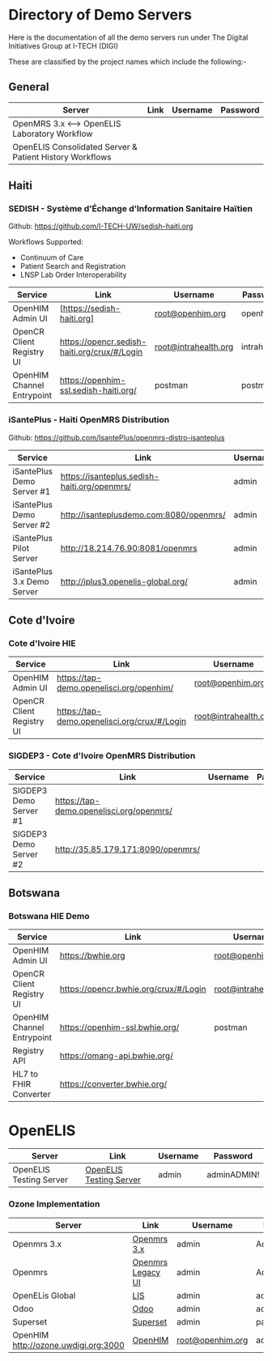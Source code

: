 # Directory of Demo Servers

Here is the documentation of all the demo servers run under The Digital Initiatives Group at I-TECH (DIGI)

These are classified by the project names which include the following:-

## General

| Server                                                   | Link | Username | Password |
|----------------------------------------------------------|------|----------|----------|
| OpenMRS 3.x <--> OpenELIS Laboratory Workflow            |      |          |          |
| OpenELIS Consolidated Server & Patient History Workflows |      |          |          |


## Haiti

### SEDISH - Système d’Échange d’Information Sanitaire Haïtien 
Github: https://github.com/I-TECH-UW/sedish-haiti.org

Workflows Supported: 
- Continuum of Care 
- Patient Search and Registration
- LNSP Lab Order Interoperability

| Service                                       |                        Link                    |         Username      |    Password   |
|-----------------------------------------------|------------------------------------------------|-----------------------|---------------|
| OpenHIM Admin UI                              | [https://sedish-haiti.org]                       | root@openhim.org      | openhim       |
| OpenCR Client Registry UI                     | https://opencr.sedish-haiti.org/crux/#/Login   | root@intrahealth.org  | intrahealth   |
| OpenHIM Channel Entrypoint                    | https://openhim-ssl.sedish-haiti.org/          | postman               | postman       |

### iSantePlus - Haiti OpenMRS Distribution
Github: https://github.com/IsantePlus/openmrs-distro-isanteplus

| Service                                       |                        Link                    |         Username      |    Password   |
|-----------------------------------------------|------------------------------------------------|-----------------------|---------------|
| iSantePlus Demo Server #1                     | https://isanteplus.sedish-haiti.org/openmrs/   | admin                 | Admin123      |
| iSantePlus Demo Server #2                     | http://isanteplusdemo.com:8080/openmrs/        | admin                 | Admin123      |
| iSantePlus Pilot Server                       | http://18.214.76.90:8081/openmrs               | admin                 | Admin123      |
| iSantePlus 3.x Demo Server                    | http://iplus3.openelis-global.org/             | admin                 | Admin123      |

## Cote d'Ivoire 

### Cote d'Ivoire HIE

| Service                                       |                        Link                    |         Username      |    Password   |
|-----------------------------------------------|------------------------------------------------|-----------------------|---------------|
| OpenHIM Admin UI                              | https://tap-demo.openelisci.org/openhim/       | root@openhim.org      | openhim       |
| OpenCR Client Registry UI                     | https://tap-demo.openelisci.org/crux/#/Login   | root@intrahealth.org  | intrahealth   |

### SIGDEP3 - Cote d'Ivoire OpenMRS Distribution

| Service                                       |                        Link                    |         Username      |    Password   |
|-----------------------------------------------|------------------------------------------------|-----------------------|---------------|
| SIGDEP3 Demo Server #1                        | https://tap-demo.openelisci.org/openmrs/       |                  |       |
| SIGDEP3 Demo Server #2                        | http://35.85.179.171:8090/openmrs/             |                  |       |

## Botswana

### Botswana HIE Demo

| Service                                       |                        Link                    |         Username      |    Password   |
|-----------------------------------------------|------------------------------------------------|-----------------------|---------------|
| OpenHIM Admin UI                              | https://bwhie.org                              | root@openhim.org      | openhim       |
| OpenCR Client Registry UI                     | https://opencr.bwhie.org/crux/#/Login          | root@intrahealth.org  | intrahealth   |
| OpenHIM Channel Entrypoint                    | https://openhim-ssl.bwhie.org/                 | postman               | postman       |
| Registry API                                  | https://omang-api.bwhie.org/                   |                       |               |
| HL7 to FHIR Converter                         | https://converter.bwhie.org/                   |                       |               |

# OpenELIS

| Server                  | Link                                                                 | Username | Password    |
|-------------------------|----------------------------------------------------------------------|----------|-------------|
| OpenELIS Testing Server | [OpenELIS Testing Server](https://testing.openelis-global.org:8443/) | admin    | adminADMIN! |

### Ozone Implementation

| Server                               | Link                                                    | Username         | Password    |
|--------------------------------------|---------------------------------------------------------|------------------|-------------|
| Openmrs 3.x                          | [Openmrs 3.x](http://ozone.uwdigi.org/openmrs/spa/home) | admin            | Admin123    |
| Openmrs                              | [Openmrs Legacy UI]( http://ozone.uwdigi.org/openmrs)   | admin            | Admin123    |
| OpenELis Global                      | [LIS](https://ozone.uwdigi.org:8443/OpenELIS-Global)    | admin            | adminADMIN! |
| Odoo                                 | [Odoo](http://ozone.uwdigi.org:8069)                    | admin            | admin       |
| Superset                             | [Superset](http://ozone.uwdigi.org:8088)                | admin            | password    |
| OpenHIM http://ozone.uwdigi.org:3000 | [OpenHIM](http://ozone.uwdigi.org:3000)                 | root@openhim.org | admin       |

